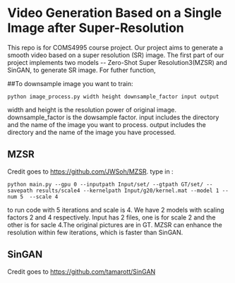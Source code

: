 # Video Generation Based on a Single Image after Super-Resolution
This repo is for COMS4995 course project.
Our project aims to generate a smooth video based on a super resolution (SR) image. The first part of our project implements two models --  Zero-Shot Super Resolution3(MZSR) and SinGAN, to generate SR image. For futher function, 

##To downsample image you want to train:
```
python image_process.py width height downsample_factor input output
```
width and height is the resolution power of original image.
downsample_factor is the dowsample factor.
input includes the directory and the name of the image you want to process.
output includes the directory and the name of the image you have processed.


## MZSR
Credit goes to https://github.com/JWSoh/MZSR.
type in :
```
python main.py --gpu 0 --inputpath Input/set/ --gtpath GT/set/ --savepath results/scale4 --kernelpath Input/g20/kernel.mat --model 1 --num 5  --scale 4
```
to run code with 5 iterations and scale is 4. 
We have 2 models with scaling factors 2 and 4 respectively.
Input has 2 files, one is for scale 2 and the other is for sacle 4.The original pictures are in GT.
MZSR can enhance the resolution within few iterations, which is faster than SinGAN.


## SinGAN
Credit goes to https://github.com/tamarott/SinGAN
